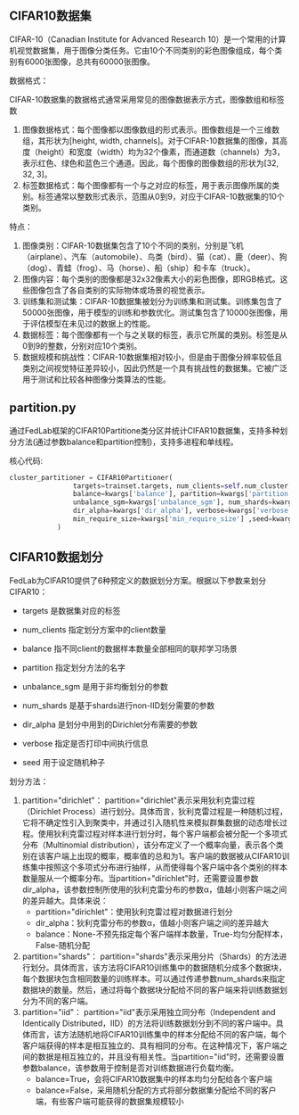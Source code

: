 ## CIFAR10数据集
CIFAR-10（Canadian Institute for Advanced Research 10）是一个常用的计算机视觉数据集，用于图像分类任务。它由10个不同类别的彩色图像组成，每个类别有6000张图像，总共有60000张图像。

数据格式：

CIFAR-10数据集的数据格式通常采用常见的图像数据表示方式，图像数组和标签数
1. 图像数据格式：每个图像都以图像数组的形式表示。图像数组是一个三维数组，其形状为[height, width, channels]。对于CIFAR-10数据集的图像，其高度（height）和宽度（width）均为32个像素，而通道数（channels）为3，表示红色、绿色和蓝色三个通道。因此，每个图像的图像数组的形状为[32, 32, 3]。
2. 标签数据格式：每个图像都有一个与之对应的标签，用于表示图像所属的类别。标签通常以整数形式表示，范围从0到9，对应于CIFAR-10数据集的10个类别。

特点：
1. 图像类别：CIFAR-10数据集包含了10个不同的类别，分别是飞机（airplane）、汽车（automobile）、鸟类（bird）、猫（cat）、鹿（deer）、狗（dog）、青蛙（frog）、马（horse）、船（ship）和卡车（truck）。
2. 图像内容：每个类别的图像都是32x32像素大小的彩色图像，即RGB格式。这些图像包含了各自类别的实际物体或场景的视觉表示。
3. 训练集和测试集：CIFAR-10数据集被划分为训练集和测试集。训练集包含了50000张图像，用于模型的训练和参数优化。测试集包含了10000张图像，用于评估模型在未见过的数据上的性能。
4. 数据标签：每个图像都有一个与之关联的标签，表示它所属的类别。标签是从0到9的整数，分别对应10个类别。
5. 数据规模和挑战性：CIFAR-10数据集相对较小，但是由于图像分辨率较低且类别之间视觉特征差异较小，因此仍然是一个具有挑战性的数据集。它被广泛用于测试和比较各种图像分类算法的性能。

## partition.py
通过FedLab框架的CIFAR10Partitione类分区并统计CIFAR10数据集，支持多种划分方法(通过参数balance和partition控制)，支持多进程和单线程。

核心代码:
```python
cluster_partitioner = CIFAR10Partitioner(
                targets=trainset.targets, num_clients=self.num_cluster,
                balance=kwargs['balance'], partition=kwargs['partition'],
                unbalance_sgm=kwargs['unbalance_sgm'], num_shards=kwargs['num_shards'],
                dir_alpha=kwargs['dir_alpha'], verbose=kwargs['verbose'], 
                min_require_size=kwargs['min_require_size'] ,seed=kwargs['seed']
            )
``` 

## CIFAR10数据划分
FedLab为CIFAR10提供了6种预定义的数据划分方案。根据以下参数来划分CIFAR10：
- targets 是数据集对应的标签

- num_clients 指定划分方案中的client数量

- balance 指不同client的数据样本数量全部相同的联邦学习场景

- partition 指定划分方法的名字

- unbalance_sgm 是用于非均衡划分的参数

- num_shards 是基于shards进行non-IID划分需要的参数

- dir_alpha 是划分中用到的Dirichlet分布需要的参数

- verbose 指定是否打印中间执行信息

- seed 用于设定随机种子
 
划分方法：
1. partition="dirichlet"：
   partition="dirichlet"表示采用狄利克雷过程（Dirichlet Process）进行划分。具体而言，狄利克雷过程是一种随机过程，它将不确定性引入到聚类中，并通过引入随机性来模拟群集数据的动态增长过程。使用狄利克雷过程对样本进行划分时，每个客户端都会被分配一个多项式分布（Multinomial distribution），该分布定义了一个概率向量，表示各个类别在该客户端上出现的概率，概率值的总和为1。客户端的数据被从CIFAR10训练集中按照这个多项式分布进行抽样，从而使得每个客户端中各个类别的样本数量服从一个概率分布。当partition="dirichlet"时，还需要设置参数dir_alpha，该参数控制所使用的狄利克雷分布的参数α，值越小则客户端之间的差异越大。具体来说：
   - partition="dirichlet"：使用狄利克雷过程对数据进行划分
   - dir_alpha：狄利克雷分布的参数α，值越小则客户端之间的差异越大
   - balance：None-不预先指定每个客户端样本数量，True-均匀分配样本，False-随机分配
2. partition="shards"：
partition="shards"表示采用分片（Shards）的方法进行划分。具体而言，该方法将CIFAR10训练集中的数据随机分成多个数据块，每个数据块包含相同数量的训练样本。可以通过传递参数num_shards来指定数据块的数量。然后，通过将每个数据块分配给不同的客户端来将训练数据划分为不同的客户端。
3. partition="iid"：
partition="iid"表示采用独立同分布（Independent and Identically Distributed，IID）的方法将训练数据划分到不同的客户端中。具体而言，该方法随机地将CIFAR10训练集中的样本分配给不同的客户端，每个客户端获得的样本是相互独立的、具有相同的分布。在这种情况下，客户端之间的数据是相互独立的，并且没有相关性。当partition="iid"时，还需要设置参数balance，该参数用于控制是否对训练数据进行负载均衡。
    - balance=True，会将CIFAR10数据集中的样本均匀分配给各个客户端
    - balance=False，采用随机分配的方式将部分数据集分配给不同的客户端，有些客户端可能获得的数据集规模较小